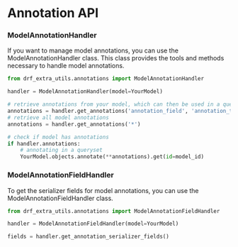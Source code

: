 # Annotation API


### ModelAnnotationHandler

If you want to manage model annotations, you can use the ModelAnnotationHandler class. This class provides the tools and 
methods necessary to handle model annotations.

```python
from drf_extra_utils.annotations import ModelAnnotationHandler

handler = ModelAnnotationHandler(model=YourModel)

# retrieve annotations from your model, which can then be used in a queryset
annotations = handler.get_annotations('annotation_field', 'annotation_test')
# retrieve all model annotations
annotations = handler.get_annotations('*')

# check if model has annotations
if handler.annotations:
    # annotating in a queryset
    YourModel.objects.annotate(**annotations).get(id=model_id)

```

### ModelAnnotationFieldHandler

To get the serializer fields for model annotations, you can use the ModelAnnotationFieldHandler class.

```python
from drf_extra_utils.annotations import ModelAnnotationFieldHandler

handler = ModelAnnotationFieldHandler(model=YourModel)

fields = handler.get_annotation_serializer_fields()

```